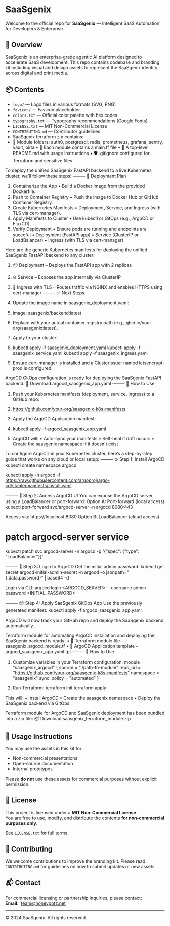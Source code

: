# SaaSgenix

Welcome to the official repo for **SaaSgenix** — Intelligent SaaS Automation for Developers & Enterprise.

## 🧠 Overview

SaaSgenix is an enterprise-grade agentic AI platform designed to accelerate SaaS development. This repo contains codebase and branding kit including visual and design assets to represent the SaaSgenix identity across digital and print media.

## 📦 Contents

- `logo/` — Logo files in various formats (SVG, PNG)
- `favicon/` — Favicon placeholder
- `colors.txt` — Official color palette with hex codes
- `typography.txt` — Typography recommendations (Google Fonts)
- `LICENSE.txt` — MIT Non-Commercial License
- `CONTRIBUTING.md` — Contributor guidelines
- SaaSgenix terraform zip contains:
-  📁 Module folders: auth0, postgresql, redis, prometheus, grafana, sentry, vault, okta
• 📄 Each module contains a main.tf file
• 📘 A top-level README.md with usage instructions
• 🛡️ .gitignore configured for Terraform and sensitive files

To deploy the unified SaaSgenix FastAPI backend to a live Kubernetes cluster, we’ll follow these steps:
⸻
🚀 Deployment Plan
1. Containerize the App
    • Build a Docker image from the provided Dockerfile.
2. Push to Container Registry
    • Push the image to Docker Hub or GitHub Container Registry.
3. Create Kubernetes Manifests
    • Deployment, Service, and Ingress (with TLS via cert-manager).
4. Apply Manifests to Cluster
    • Use kubectl or GitOps (e.g., ArgoCD or FluxCD).
5. Verify Deployment
    • Ensure pods are running and endpoints are succeful
• Deployment (FastAPI app)
• Service (ClusterIP or LoadBalancer)
• Ingress (with TLS via cert-manager)

Here are the generic Kubernetes manifests for deploying the unified SaaSgenix FastAPI backend to any cluster:
1. 📦 Deployment – Deploys the FastAPI app with 2 replicas
2. 🌐 Service – Exposes the app internally via ClusterIP
3. 🔐 Ingress with TLS – Routes traffic via NGINX and enables HTTPS using cert-manager
⸻
✅ Next Steps
1. Update the image name in saasgenix_deployment.yaml:
1. image: saasgenix/backend:latest

1. Replace with your actual container registry path (e.g., ghcr.io/your-org/saasgenix:latest).
2. Apply to your cluster:
2. kubectl apply -f saasgenix_deployment.yaml
kubectl apply -f saasgenix_service.yaml
kubectl apply -f saasgenix_ingress.yaml

3. Ensure cert-manager is installed and a ClusterIssuer named letsencrypt-prod is configured.

ArgoCD GitOps configuration is ready for deploying the SaaSgenix FastAPI backend:
📄 Download argocd_saasgenix_app.yaml
⸻
🔧 How to Use
1. Push your Kubernetes manifests (deployment, service, ingress) to a GitHub repo:
1. https://github.com/your-org/saasgenix-k8s-manifests

2. Apply the ArgoCD Application manifest:
2. kubectl apply -f argocd_saasgenix_app.yaml

3. ArgoCD will:
    • Auto-sync your manifests
    • Self-heal if drift occurs
    • Create the saasgenix namespace if it doesn't exist

To configure ArgoCD in your Kubernetes cluster, here’s a step-by-step guide that works on any cloud or local setup:
⸻
⚙️ Step 1: Install ArgoCD
kubectl create namespace argocd

kubectl apply -n argocd -f https://raw.githubusercontent.com/argoproj/argo-cd/stable/manifests/install.yaml

⸻
🔐 Step 2: Access ArgoCD UI
You can expose the ArgoCD server using a LoadBalancer or port-forward:
Option A: Port-forward (local access)
kubectl port-forward svc/argocd-server -n argocd 8080:443

Access via: https://localhost:8080
Option B: LoadBalancer (cloud access)
# patch argocd-server service
kubectl patch svc argocd-server -n argocd -p '{"spec": {"type": "LoadBalancer"}}'

⸻
🔑 Step 3: Login to ArgoCD
Get the initial admin password:
kubectl get secret argocd-initial-admin-secret -n argocd -o jsonpath="{.data.password}" | base64 -d

Login via CLI:
argocd login <ARGOCD_SERVER> --username admin --password <INITIAL_PASSWORD>

⸻
📦 Step 4: Apply SaaSgenix GitOps App
Use the previously generated manifest:
kubectl apply -f argocd_saasgenix_app.yaml

ArgoCD will now track your GitHub repo and deploy the SaaSgenix backend automatically.

Terraform module for automating ArgoCD installation and deploying the SaaSgenix backend is ready:
• 📄 Terraform module file – saasgenix_argocd_module.tf
• 📄 ArgoCD Application template – argocd_saasgenix_app.yaml.tpl
⸻
🚀 How to Use
1. Customize variables in your Terraform configuration:
module "saasgenix_argocd" {
  source      = "./path-to-module"
  repo_url    = "https://github.com/your-org/saasgenix-k8s-manifests"
  namespace   = "saasgenix"
  sync_policy = "automated"
}

2. Run Terraform:
terraform init
terraform apply

This will:
• Install ArgoCD
• Create the saasgenix namespace
• Deploy the SaaSgenix backend via GitOps

Terraform module for ArgoCD and SaaSgenix deployment has been bundled into a zip file:
📦 Download saasgenix_terraform_module.zip





## 🚀 Usage Instructions

You may use the assets in this kit for:
- Non-commercial presentations
- Open-source documentation
- Internal prototypes

Please **do not** use these assets for commercial purposes without explicit permission.

## 📜 License

This project is licensed under a **MIT Non-Commercial License**.  
You are free to use, modify, and distribute the contents **for non-commercial purposes only**.

See `LICENSE.txt` for full terms.

## 🤝 Contributing

We welcome contributions to improve the branding kit. Please read `CONTRIBUTING.md` for guidelines on how to submit updates or new assets.

## 📬 Contact

For commercial licensing or partnership inquiries, please contact:  
**Email**: `team@honeypotz.net

---

© 2024 SaaSgenix. All rights reserved.
